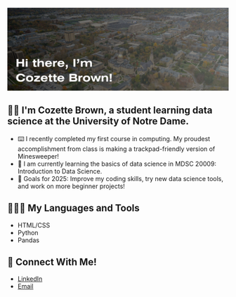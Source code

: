 ![Banner Image](banner.jpg)

## 👋🏻 I'm Cozette Brown, a student learning data science at the University of Notre Dame.

- ⌨️ I recently completed my first course in computing. My proudest accomplishment from class is making a trackpad-friendly version of Minesweeper! 
- 🌱  I am currently learning the basics of data science in MDSC 20009: Introduction to Data Science.
- 🥅  Goals for 2025: Improve my coding skills, try new data science tools, and work on more beginner projects!

## 👩🏼‍💻 My Languages and Tools

- HTML/CSS
- Python
- Pandas

## 💬 Connect With Me!

- [LinkedIn](www.linkedin.com/in/cozette-brown)
- [Email](cbrown64@nd.edu)
